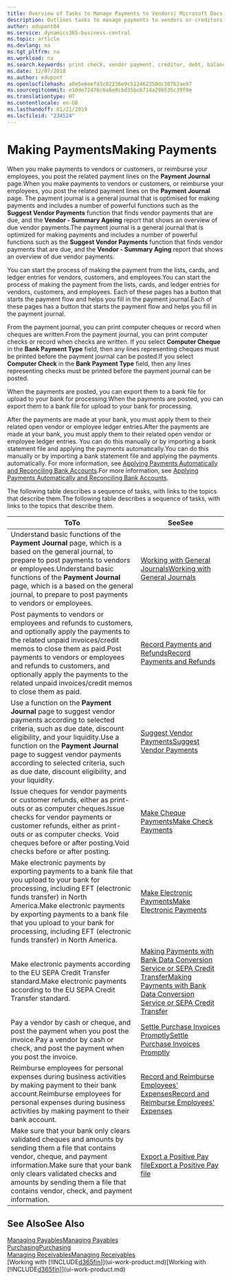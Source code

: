 ```yaml
---
title: Overview of Tasks to Manage Payments to Vendors| Microsoft Docs
description: Outlines tasks to manage payments to vendors or creditors, including posting payment lines and getting an overview of the balance due.
author: edupont04
ms.service: dynamics365-business-central
ms.topic: article
ms.devlang: na
ms.tgt_pltfrm: na
ms.workload: na
ms.search.keywords: print check, vendor payment, creditor, debt, balance due, AP
ms.date: 12/07/2018
ms.author: edupont
ms.openlocfilehash: a0e5e6eefd3c02236e9c512462350dc307b2ae97
ms.sourcegitcommit: e10de72476c6a6e0cbd35bcb714a29b535c39f0e
ms.translationtype: HT
ms.contentlocale: en-GB
ms.lasthandoff: 01/21/2019
ms.locfileid: "234524"
---
```

# <a name="making-payments"></a><span data-ttu-id="4dab4-103">Making Payments</span><span class="sxs-lookup"><span data-stu-id="4dab4-103">Making Payments</span></span>

<span data-ttu-id="4dab4-104">When you make payments to vendors or customers, or reimburse your employees, you post the related payment lines on the **Payment Journal** page.</span><span class="sxs-lookup"><span data-stu-id="4dab4-104">When you make payments to vendors or customers, or reimburse your employees, you post the related payment lines on the **Payment Journal** page.</span></span> <span data-ttu-id="4dab4-105">The payment journal is a general journal that is optimised for making payments and includes a number of powerful functions such as the **Suggest Vendor Payments** function that finds vendor payments that are due, and the **Vendor - Summary Ageing** report that shows an overview of due vendor payments.</span><span class="sxs-lookup"><span data-stu-id="4dab4-105">The payment journal is a general journal that is optimized for making payments and includes a number of powerful functions such as the **Suggest Vendor Payments** function that finds vendor payments that are due, and the **Vendor - Summary Aging** report that shows an overview of due vendor payments.</span></span>  

<span data-ttu-id="4dab4-106">You can start the process of making the payment from the lists, cards, and ledger entries for vendors, customers, and employees.</span><span class="sxs-lookup"><span data-stu-id="4dab4-106">You can start the process of making the payment from the lists, cards, and ledger entries for vendors, customers, and employees.</span></span> <span data-ttu-id="4dab4-107">Each of these pages has a button that starts the payment flow and helps you fill in the payment journal.</span><span class="sxs-lookup"><span data-stu-id="4dab4-107">Each of these pages has a button that starts the payment flow and helps you fill in the payment journal.</span></span>  

<span data-ttu-id="4dab4-108">From the payment journal, you can print computer cheques or record when cheques are written.</span><span class="sxs-lookup"><span data-stu-id="4dab4-108">From the payment journal, you can print computer checks or record when checks are written.</span></span> <span data-ttu-id="4dab4-109">If you select **Computer Cheque** in the **Bank Payment Type** field, then any lines representing cheques must be printed before the payment journal can be posted.</span><span class="sxs-lookup"><span data-stu-id="4dab4-109">If you select **Computer Check** in the **Bank Payment Type** field, then any lines representing checks must be printed before the payment journal can be posted.</span></span>

<span data-ttu-id="4dab4-110">When the payments are posted, you can export them to a bank file for upload to your bank for processing.</span><span class="sxs-lookup"><span data-stu-id="4dab4-110">When the payments are posted, you can export them to a bank file for upload to your bank for processing.</span></span>

<span data-ttu-id="4dab4-111">After the payments are made at your bank, you must apply them to their related open vendor or employee ledger entries.</span><span class="sxs-lookup"><span data-stu-id="4dab4-111">After the payments are made at your bank, you must apply them to their related open vendor or employee ledger entries.</span></span> <span data-ttu-id="4dab4-112">You can do this manually or by importing a bank statement file and applying the payments automatically.</span><span class="sxs-lookup"><span data-stu-id="4dab4-112">You can do this manually or by importing a bank statement file and applying the payments automatically.</span></span> <span data-ttu-id="4dab4-113">For more information, see [Applying Payments Automatically and Reconciling Bank Accounts](receivables-apply-payments-auto-reconcile-bank-accounts.md).</span><span class="sxs-lookup"><span data-stu-id="4dab4-113">For more information, see [Applying Payments Automatically and Reconciling Bank Accounts](receivables-apply-payments-auto-reconcile-bank-accounts.md).</span></span>

<span data-ttu-id="4dab4-114">The following table describes a sequence of tasks, with links to the topics that describe them.</span><span class="sxs-lookup"><span data-stu-id="4dab4-114">The following table describes a sequence of tasks, with links to the topics that describe them.</span></span>

| <span data-ttu-id="4dab4-115">To</span><span class="sxs-lookup"><span data-stu-id="4dab4-115">To</span></span> | <span data-ttu-id="4dab4-116">See</span><span class="sxs-lookup"><span data-stu-id="4dab4-116">See</span></span> |
| --- | --- |
|<span data-ttu-id="4dab4-117">Understand basic functions of the **Payment Journal** page, which is a based on the general journal, to prepare to post payments to vendors or employees.</span><span class="sxs-lookup"><span data-stu-id="4dab4-117">Understand basic functions of the **Payment Journal** page, which is a based on the general journal, to prepare to post payments to vendors or employees.</span></span>|[<span data-ttu-id="4dab4-118">Working with General Journals</span><span class="sxs-lookup"><span data-stu-id="4dab4-118">Working with General Journals</span></span>](ui-work-general-journals.md)|
|<span data-ttu-id="4dab4-119">Post payments to vendors or employees and refunds to customers, and optionally apply the payments to the related unpaid invoices/credit memos to close them as paid.</span><span class="sxs-lookup"><span data-stu-id="4dab4-119">Post payments to vendors or employees and refunds to customers, and optionally apply the payments to the related unpaid invoices/credit memos to close them as paid.</span></span>|[<span data-ttu-id="4dab4-120">Record Payments and Refunds</span><span class="sxs-lookup"><span data-stu-id="4dab4-120">Record Payments and Refunds</span></span>](payables-how-post-payments-refunds.md)|
| <span data-ttu-id="4dab4-121">Use a function on the **Payment Journal** page to suggest vendor payments according to selected criteria, such as due date, discount eligibility, and your liquidity.</span><span class="sxs-lookup"><span data-stu-id="4dab4-121">Use a function on the **Payment Journal** page to suggest vendor payments according to selected criteria, such as due date, discount eligibility, and your liquidity.</span></span> |[<span data-ttu-id="4dab4-122">Suggest Vendor Payments</span><span class="sxs-lookup"><span data-stu-id="4dab4-122">Suggest Vendor Payments</span></span>](payables-how-suggest-vendor-payments.md) |
| <span data-ttu-id="4dab4-123">Issue cheques for vendor payments or customer refunds, either as print-outs or as computer cheques.</span><span class="sxs-lookup"><span data-stu-id="4dab4-123">Issue checks for vendor payments or customer refunds, either as print-outs or as computer checks.</span></span> <span data-ttu-id="4dab4-124">Void cheques before or after posting.</span><span class="sxs-lookup"><span data-stu-id="4dab4-124">Void checks before or after posting.</span></span> |[<span data-ttu-id="4dab4-125">Make Cheque Payments</span><span class="sxs-lookup"><span data-stu-id="4dab4-125">Make Check Payments</span></span>](payables-how-work-checks.md) |
|<span data-ttu-id="4dab4-126">Make electronic payments by exporting payments to a bank file that you upload to your bank for processing, including EFT (electronic funds transfer) in North America.</span><span class="sxs-lookup"><span data-stu-id="4dab4-126">Make electronic payments by exporting payments to a bank file that you upload to your bank for processing, including EFT (electronic funds transfer) in North America.</span></span> |[<span data-ttu-id="4dab4-127">Make Electronic Payments</span><span class="sxs-lookup"><span data-stu-id="4dab4-127">Make Electronic Payments</span></span>](payables-how-export-payments-bank-file.md)|
|<span data-ttu-id="4dab4-128">Make electronic payments according to the EU SEPA Credit Transfer standard.</span><span class="sxs-lookup"><span data-stu-id="4dab4-128">Make electronic payments according to the EU SEPA Credit Transfer standard.</span></span>|[<span data-ttu-id="4dab4-129">Making Payments with Bank Data Conversion Service or SEPA Credit Transfer</span><span class="sxs-lookup"><span data-stu-id="4dab4-129">Making Payments with Bank Data Conversion Service or SEPA Credit Transfer</span></span>](finance-make-payments-with-bank-data-conversion-service-or-sepa-credit-transfer.md)|
| <span data-ttu-id="4dab4-130">Pay a vendor by cash or cheque, and post the payment when you post the invoice.</span><span class="sxs-lookup"><span data-stu-id="4dab4-130">Pay a vendor by cash or check, and post the payment when you post the invoice.</span></span> |[<span data-ttu-id="4dab4-131">Settle Purchase Invoices Promptly</span><span class="sxs-lookup"><span data-stu-id="4dab4-131">Settle Purchase Invoices Promptly</span></span>](finance-how-to-settle-purchase-invoices-promptly.md) |
|<span data-ttu-id="4dab4-132">Reimburse employees for personal expenses during business activities by making payment to their bank account.</span><span class="sxs-lookup"><span data-stu-id="4dab4-132">Reimburse employees for personal expenses during business activities by making payment to their bank account.</span></span>|[<span data-ttu-id="4dab4-133">Record and Reimburse Employees' Expenses</span><span class="sxs-lookup"><span data-stu-id="4dab4-133">Record and Reimburse Employees' Expenses</span></span>](finance-how-record-reimburse-employee-expenses.md)|
| <span data-ttu-id="4dab4-134">Make sure that your bank only clears validated cheques and amounts by sending them a file that contains vendor, cheque, and payment information.</span><span class="sxs-lookup"><span data-stu-id="4dab4-134">Make sure that your bank only clears validated checks and amounts by sending them a file that contains vendor, check, and payment information.</span></span> |[<span data-ttu-id="4dab4-135">Export a Positive Pay file</span><span class="sxs-lookup"><span data-stu-id="4dab4-135">Export a Positive Pay file</span></span>](finance-how-positive-pay.md) |

## <a name="see-also"></a><span data-ttu-id="4dab4-136">See Also</span><span class="sxs-lookup"><span data-stu-id="4dab4-136">See Also</span></span>
[<span data-ttu-id="4dab4-137">Managing Payables</span><span class="sxs-lookup"><span data-stu-id="4dab4-137">Managing Payables</span></span>](payables-manage-payables.md)  
[<span data-ttu-id="4dab4-138">Purchasing</span><span class="sxs-lookup"><span data-stu-id="4dab4-138">Purchasing</span></span>](purchasing-manage-purchasing.md)  
[<span data-ttu-id="4dab4-139">Managing Receivables</span><span class="sxs-lookup"><span data-stu-id="4dab4-139">Managing Receivables</span></span>](receivables-manage-receivables.md)  
<span data-ttu-id="4dab4-140">[Working with [!INCLUDE[d365fin](includes/d365fin_md.md)]](ui-work-product.md)</span><span class="sxs-lookup"><span data-stu-id="4dab4-140">[Working with [!INCLUDE[d365fin](includes/d365fin_md.md)]](ui-work-product.md)</span></span>  
